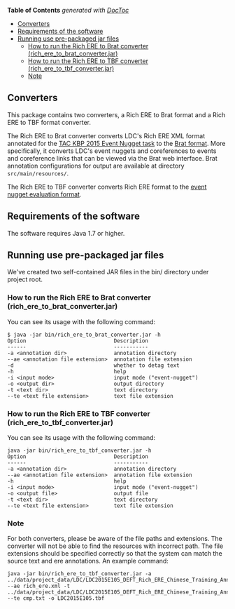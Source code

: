 <!-- START doctoc generated TOC please keep comment here to allow auto update -->
<!-- DON'T EDIT THIS SECTION, INSTEAD RE-RUN doctoc TO UPDATE -->
**Table of Contents**  *generated with [DocToc](https://github.com/thlorenz/doctoc)*

- [Converters](#converters)
- [Requirements of the software](#requirements-of-the-software)
- [Running use pre-packaged jar files](#running-use-pre-packaged-jar-files)
  - [How to run the Rich ERE to Brat converter (rich_ere_to_brat_converter.jar)](#how-to-run-the-rich-ere-to-brat-converter-rich_ere_to_brat_converterjar)
  - [How to run the Rich ERE to TBF converter (rich_ere_to_tbf_converter.jar)](#how-to-run-the-rich-ere-to-tbf-converter-rich_ere_to_tbf_converterjar)
  - [Note](#note)

<!-- END doctoc generated TOC please keep comment here to allow auto update -->

## Converters
This package contains two converters, a Rich ERE to Brat format and a Rich ERE to TBF format converter.

The Rich ERE to Brat converter converts LDC's Rich ERE XML format annotated for the [TAC KBP 2015 Event Nugget task](http://cairo.lti.cs.cmu.edu/kbp/2015/event/) to the [Brat format](http://brat.nlplab.org/standoff.html).  More specifically, it converts LDC's event nuggets and coreferences to events and coreference links that can be viewed via the Brat web interface.  Brat annotation configurations for output are available at directory `src/main/resources/`.

The Rich ERE to TBF converter converts Rich ERE format to the [event nugget evaluation format](http://cairo.lti.cs.cmu.edu/kbp/2016/event/Event-Mention-Detection-scoring-2016-v28).

## Requirements of the software
The software requires Java 1.7 or higher.

## Running use pre-packaged jar files
We've created two self-contained JAR files in the bin/ directory under project root.

### How to run the Rich ERE to Brat converter (rich_ere_to_brat_converter.jar)
You can see its usage with the following command:
```
$ java -jar bin/rich_ere_to_brat_converter.jar -h
Option                            Description              
------                            -----------              
-a <annotation dir>               annotation directory       
--ae <annotation file extension>  annotation file extension  
-d                                whether to detag text      
-h                                help                       
-i <input mode>                   input mode ("event-nugget")
-o <output dir>                   output directory           
-t <text dir>                     text directory             
--te <text file extension>        text file extension        
```

### How to run the Rich ERE to TBF converter (rich_ere_to_tbf_converter.jar)
You can see its usage with the following command:
```
java -jar bin/rich_ere_to_tbf_converter.jar -h  
Option                            Description                
------                            -----------                
-a <annotation dir>               annotation directory       
--ae <annotation file extension>  annotation file extension  
-h                                help                       
-i <input mode>                   input mode ("event-nugget")
-o <output file>                  output file                
-t <text dir>                     text directory             
--te <text file extension>        text file extension        
```

### Note
For both converters, please be aware of the file paths and extensions. The converter will not be able to find the resources with incorrect path. The file extensions should be specified correctly so that the system can match the source text and ere annotations.
An example command:

```
java -jar bin/rich_ere_to_tbf_converter.jar -a ../data/project_data/LDC/LDC2015E105_DEFT_Rich_ERE_Chinese_Training_Annotation/data/ere  --ae rich_ere.xml -t ../data/project_data/LDC/LDC2015E105_DEFT_Rich_ERE_Chinese_Training_Annotation/data/source  --te cmp.txt -o LDC2015E105.tbf
```